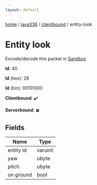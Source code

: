 ```yaml
---
layout: default
---
```


[home](/)  /  [java338](/protocol/java338)  /  [clientbound](/protocol/java338/clientbound)  /  entity-look

# Entity look

Encode/decode this packet in [Sandbox](../../../sandbox/java338#Clientbound.EntityLook)

**Id**: 40

**Id** (hex): 28

**Id** (bin): 00101000

**Clientbound**: ✔️

**Serverbound**: ✖️

## Fields

Name | Type
---|---
entity id | varuint
yaw | ubyte
pitch | ubyte
on ground | bool
